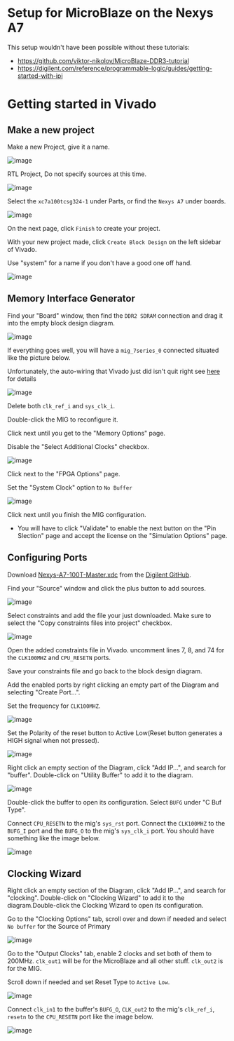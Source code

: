 # Setup for MicroBlaze on the Nexys A7
This setup wouldn't have been possible without these tutorials:
- https://github.com/viktor-nikolov/MicroBlaze-DDR3-tutorial
- https://digilent.com/reference/programmable-logic/guides/getting-started-with-ipi

# Getting started in Vivado

## Make a new project

Make a new Project, give it a name.

![image](https://github.com/THE9rtyt/microblaze_phys333/assets/83201905/c67f9092-bff2-4040-aaa2-af2394caf408)

RTL Project, Do not specify sources at this time.

![image](https://github.com/THE9rtyt/microblaze_phys333/assets/83201905/38f74de0-fc16-49a7-9d9e-8abb310cb6a7)

Select the `xc7a100tcsg324-1` under Parts, or find the `Nexys A7` under boards.

![image](https://github.com/THE9rtyt/microblaze_phys333/assets/83201905/f2d72100-1305-4d85-b040-e4a10d9a965a)

On the next page, click `Finish` to create your project.

With your new project made, click `Create Block Design` on the left sidebar of Vivado.

Use "system" for a name if you don't have a good one off hand.

![image](https://github.com/THE9rtyt/microblaze_phys333/assets/83201905/abc01979-6435-4333-9bc2-c66853a5c852)

## Memory Interface Generator

Find your "Board" window, then find the `DDR2 SDRAM` connection and drag it into the empty block design diagram.

![image](https://github.com/THE9rtyt/microblaze_phys333/assets/83201905/fe03cf64-7c3d-4c94-9b7a-141a42052a95)

If everything goes well, you will have a `mig_7series_0` connected situated like the picture below.

Unfortunately, the auto-wiring that Vivado just did isn't quit right see [here](https://github.com/viktor-nikolov/MicroBlaze-DDR3-tutorial/blob/main/README.md#1-mig-input-reference-clock-must-be-200-mhz) for details

![image](https://github.com/THE9rtyt/microblaze_phys333/assets/83201905/1300ce56-3942-41e9-8712-4d87ca507a53)

Delete both `clk_ref_i` and `sys_clk_i`.

Double-click the MIG to reconfigure it.

Click next until you get to the "Memory Options" page.

Disable the "Select Additional Clocks" checkbox.

![image](https://github.com/THE9rtyt/microblaze_phys333/assets/83201905/a1c93ae2-e4a5-4e6e-92df-abeac84bf950)

Click next to the "FPGA Options" page.

Set the "System Clock" option to `No Buffer`

![image](https://github.com/THE9rtyt/microblaze_phys333/assets/83201905/b365a0d7-0693-4933-9a5d-fd4111a09ad3)

Click next until you finish the MIG configuration.

- You will have to click "Validate" to enable the next button on the "Pin Slection" page and accept the license on the "Simulation Options" page.

## Configuring Ports

Download [Nexys-A7-100T-Master.xdc](https://github.com/Digilent/digilent-xdc/blob/master/Nexys-A7-100T-Master.xdc) from the [Digilent GitHub](https://github.com/Digilent).

Find your "Source" window and click the plus button to add sources.

![image](https://github.com/THE9rtyt/microblaze_phys333/assets/83201905/116b8133-3a88-47a3-a81a-4574da3413b6)

Select constraints and add the file your just downloaded. Make sure to select the "Copy constraints files into project" checkbox.

![image](https://github.com/THE9rtyt/microblaze_phys333/assets/83201905/f0ecdb4f-2f6c-48b3-9c5d-08f4190b2c14)

Open the added constraints file in Vivado. uncomment lines 7, 8, and 74 for the `CLK100MHZ` and `CPU_RESETN` ports.

Save your constraints file and go back to the block design diagram.

Add the enabled ports by right clicking an empty part of the Diagram and selecting "Create Port...".

Set the frequency for `CLK100MHZ`.

![image](https://github.com/THE9rtyt/microblaze_phys333/assets/83201905/a94c4c95-20a2-4b80-a547-1ab724142c49)

Set the Polarity of the reset button to Active Low(Reset button generates a HIGH signal when not pressed).

![image](https://github.com/THE9rtyt/microblaze_phys333/assets/83201905/ebbc4d04-1ef4-414a-b182-8a639487b919)

Right click an empty section of the Diagram, click "Add IP...", and search for "buffer". Double-click on "Utility Buffer" to add it to the diagram.

![image](https://github.com/THE9rtyt/microblaze_phys333/assets/83201905/1b8f97f4-1884-420b-81b9-f23ac07b8b0c)

Double-click the buffer to open its configuration. Select `BUFG` under "C Buf Type".

Connect `CPU_RESETN` to the mig's `sys_rst` port. Connect the `CLK100MHZ` to the `BUFG_I` port and the `BUFG_O` to the mig's `sys_clk_i` port. You should have something like the image below.

![image](https://github.com/THE9rtyt/microblaze_phys333/assets/83201905/08391ebd-5b73-4b0d-acc1-63578a19e301)

## Clocking Wizard

Right click an empty section of the Diagram, click "Add IP...", and search for "clocking". Double-click on "Clocking Wizard" to add it to the diagram.Double-click the Clocking Wizard to open its configuration.

Go to the "Clocking Options" tab, scroll over and down if needed and select `No buffer` for the Source of Primary

![image](https://github.com/THE9rtyt/microblaze_phys333/assets/83201905/db7939bb-a41f-43f4-9b60-46b71bbf79ca)

Go to the "Output Clocks" tab, enable 2 clocks and set both of them to 200MHz. `clk_out1` will be for the MicroBlaze and all other stuff. `clk_out2` is for the MIG.

Scroll down if needed and set Reset Type to `Active Low`.

![image](https://github.com/THE9rtyt/microblaze_phys333/assets/83201905/a561c957-5023-46dd-8534-a87f0069493c)

Connect `clk_in1` to the buffer's `BUFG_O`, `CLK_out2` to the mig's `clk_ref_i`, `resetn` to the `CPU_RESETN` port like the image below.

![image](https://github.com/THE9rtyt/microblaze_phys333/assets/83201905/60ed167a-88cd-4304-aa33-8c370f4a91c9)


